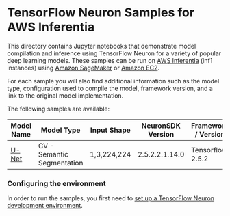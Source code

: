 # TensorFlow Neuron Samples for AWS Inferentia

This directory contains Jupyter notebooks that demonstrate model compilation and inference using TensorFlow Neuron for a variety of popular deep learning models. These samples can be run on [AWS Inferentia](https://aws.amazon.com/machine-learning/inferentia/) (inf1 instances) using [Amazon SageMaker](https://aws.amazon.com/sagemaker) or [Amazon EC2](https://aws.amazon.com/ec2/).

For each sample you will also find additional information such as the model type, configuration used to compile the model, framework version, and a link to the original model implementation.

The following samples are available:

|Model Name	|Model Type	|Input Shape	|NeuronSDK Version	|Framework / Version	|Original Implementation	|
|---	|---	|---	|---	|---	|---	|
|[U-Net](inference/unet) |CV - Semantic Segmentation    |1,3,224,224    |2.5.2.2.1.14.0    |Tensorflow 2.5.2    |[link](https://github.com/jakeret/unet)|


### Configuring the environment

In order to run the samples, you first need to [set up a TensorFlow Neuron development environment](https://awsdocs-neuron.readthedocs-hosted.com/en/latest/neuron-intro/get-started.html).

